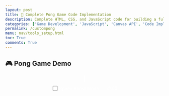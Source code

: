 ```yaml
---
layout: post
title: 🏓 Complete Pong Game Code Implementation
description: Complete HTML, CSS, and JavaScript code for building a fully functional 2-player Pong game
categories: ['Game Development', 'JavaScript', 'Canvas API', 'Code Implementation']
permalink: /custompong
menu: nav/tools_setup.html
toc: True
comments: True
---
```


## 🎮 Pong Game Demo

<div class="game-canvas-container" style="text-align:center;">
  <canvas id="pongCanvas" width="800" height="500"></canvas>
  <br>
  <button id="restartBtn">Restart Game</button>

  <!-- SpeedBoostMode controls -->
  <div id="controls" style="margin-top:12px;">
    <label style="color:#fff; user-select:none;">
      <input type="checkbox" id="boostToggle"> Speed Boost Mode
    </label>
    <span id="boostStatus" style="color:#fff; margin-left:12px;">x1.00</span>
  </div>
</div>

<style>
  .game-canvas-container { margin-top: 20px; }
  #pongCanvas { border: 2px solid #fff; background: #000; }
  #restartBtn {
    display: none; margin-top: 15px; padding: 10px 20px; font-size: 18px;
    border: none; border-radius: 6px; background: #4caf50; color: white; cursor: pointer;
  }
  #restartBtn:hover { background: #45a049; }

  /* SpeedBoostMode controls */
  #controls { display: inline-flex; align-items: center; gap: 12px; }
  #controls input { transform: scale(1.2); cursor: pointer; }
  #controls label { cursor: pointer; }
</style>

<script>
/* =============== DOM refs =============== */
const canvas = document.getElementById('pongCanvas');
const ctx = canvas.getContext('2d');
const restartBtn = document.getElementById('restartBtn');

const boostToggle = document.getElementById('boostToggle');
const boostStatus = document.getElementById('boostStatus');

/* =============== Classes =============== */
class Paddle {
  constructor(x, y, w, h, speed, upKey, downKey) {
    this.x = x; this.y = y;
    this.w = w; this.h = h;
    this.speed = speed;
    this.upKey = upKey; this.downKey = downKey;
    this.color = "#fff";
  }
  move(keys, canvasH) {
    if (keys[this.upKey]) this.y -= this.speed;
    if (keys[this.downKey]) this.y += this.speed;
    if (this.y < 0) this.y = 0;
    if (this.y + this.h > canvasH) this.y = canvasH - this.h;
  }
  draw(ctx) { ctx.fillStyle = this.color; ctx.fillRect(this.x, this.y, this.w, this.h); }
  center(canvasH) { this.y = (canvasH - this.h) / 2; }
}

class Ball {
  constructor(r) {
    this.r = r;
    this.x = 0; this.y = 0;
    this.vx = 0; this.vy = 0;
    this.color = "#fff";
  }
  reset(W, H) {
    this.x = W/2; this.y = H/2;
    this.vx = Math.random() > 0.5 ? 5 : -5;
    this.vy = (Math.random() * 4) - 2;
    this.color = Ball.randomColor();
  }
  move() { this.x += this.vx; this.y += this.vy; }
  wallBounce(H) { if (this.y + this.r > H || this.y - this.r < 0) this.vy = -this.vy; }
  speed() { return Math.hypot(this.vx, this.vy); }
  clamp(max) { const s = this.speed(); if (s > max) { const k = max / s; this.vx *= k; this.vy *= k; } }
  enforceMinX(min) {
    if (Math.abs(this.vx) < min) {
      const dir = this.vx === 0 ? (Math.random() < 0.5 ? -1 : 1) : Math.sign(this.vx);
      this.vx = dir * min;
    }
  }
  draw(ctx) { ctx.fillStyle = this.color; ctx.beginPath(); ctx.arc(this.x, this.y, this.r, 0, Math.PI*2); ctx.fill(); }
  static randomColor() { const L="0123456789ABCDEF"; let c="#"; for (let i=0;i<6;i++) c+=L[Math.floor(Math.random()*16)]; return c; }
}

/* =============== Game (OOP + persistence) =============== */
class Game {
  constructor(canvas, ctx) {
    this.canvas = canvas; this.ctx = ctx;
    this.W = canvas.width; this.H = canvas.height;

    // gameplay constants
    this.pW = 8; this.pH = 80; this.paddleSpeed = 7;
    this.ballR = 10;
    this.winningScore = 10;
    this.gameOver = false;

    // speed boost constants
    this.HITS_PER_BOOST = 3;
    this.BOOST_FACTOR = 1.10;
    this.MAX_SPEED = 18;
    this.MIN_X_SPEED = 2.0; // anti "yo-yo"

    // state
    this.p1 = new Paddle(0, (this.H - this.pH)/2, this.pW, this.pH, this.paddleSpeed, "w", "s");
    this.p2 = new Paddle(this.W - this.pW, (this.H - this.pH)/2, this.pW, this.pH, this.paddleSpeed, "i", "k");
    this.ball = new Ball(this.ballR);
    this.player1Score = 0; this.player2Score = 0;

    // SpeedBoost tracking UI state
    this.hitCount = 0;
    this.speedMultiplier = 1;
    this.boostFlashFrames = 0; this.boostFlashX = 0; this.boostFlashY = 0;

    // Load settings BEFORE first serve (persistence moved into Game)
    this.loadSettings();
    boostToggle.addEventListener('change', () => { this.saveSettings(); this.updateBoostUI(); });

    // first serve
    this.serve();
  }

  /* ---------- Persistence (localStorage) ---------- */
  loadSettings() {
    try {
      const raw = localStorage.getItem('pong.settings');
      if (!raw) return;
      const cfg = JSON.parse(raw);
      if (typeof cfg.boostEnabled !== "undefined") boostToggle.checked = !!cfg.boostEnabled;
      // Example for future: if (cfg.winningScore) this.winningScore = cfg.winningScore;
    } catch(_) { /* ignore bad JSON */ }
    this.updateBoostUI();
  }
  saveSettings() {
    const cfg = {
      boostEnabled: !!boostToggle.checked,
      // winningScore: this.winningScore, // add when you expose a UI to change it
    };
    localStorage.setItem('pong.settings', JSON.stringify(cfg));
  }

  /* ---------- Core flow ---------- */
  serve() {
    this.ball.reset(this.W, this.H);
    this.ball.enforceMinX(this.MIN_X_SPEED);
    if (boostToggle.checked) this.resetBoost();
    this.boostFlashFrames = 0;
  }

  applyBoostIfNeeded() {
    if (boostToggle.checked && this.hitCount > 0 && this.hitCount % this.HITS_PER_BOOST === 0) {
      this.ball.vx *= this.BOOST_FACTOR; this.ball.vy *= this.BOOST_FACTOR;
      this.speedMultiplier *= this.BOOST_FACTOR;
      this.ball.clamp(this.MAX_SPEED);
      this.ball.enforceMinX(this.MIN_X_SPEED);
      this.updateBoostUI();
      // start flash near ball
      this.boostFlashFrames = 30;
      this.boostFlashX = this.ball.x; this.boostFlashY = this.ball.y;
    }
  }

  resetBoost() { this.hitCount = 0; this.speedMultiplier = 1; this.updateBoostUI(); }
  updateBoostUI() { boostStatus.textContent = "x" + this.speedMultiplier.toFixed(2); }

  update(keys) {
    if (this.gameOver) return;

    // input
    this.p1.move(keys, this.H);
    this.p2.move(keys, this.H);

    // physics
    this.ball.move();
    this.ball.wallBounce(this.H);

    // collisions: left paddle (tamer deflection gain)
    if (this.ball.x - this.ball.r < this.p1.x + this.p1.w &&
        this.ball.y > this.p1.y && this.ball.y < this.p1.y + this.p1.h) {
      this.ball.vx = -this.ball.vx;
      const d = this.ball.y - (this.p1.y + this.p1.h/2);
      this.ball.vy = d * 0.2;  // left: 0.2
      this.ball.color = Ball.randomColor();
      this.ball.vx *= 1.02;    // tiny nudge to avoid perfectly vertical loops
      this.hitCount++; this.applyBoostIfNeeded(); this.ball.enforceMinX(this.MIN_X_SPEED);
    }

    // collisions: right paddle
    if (this.ball.x + this.ball.r > this.p2.x &&
        this.ball.y > this.p2.y && this.ball.y < this.p2.y + this.p2.h) {
      this.ball.vx = -this.ball.vx;
      const d = this.ball.y - (this.p2.y + this.p2.h/2);
      this.ball.vy = d * 0.3;  // right: 0.3
      this.ball.color = Ball.randomColor();
      this.ball.vx *= 1.02;
      this.hitCount++; this.applyBoostIfNeeded(); this.ball.enforceMinX(this.MIN_X_SPEED);
    }

    // scoring
    if (this.ball.x - this.ball.r < 0) {
      this.player2Score++;
      if (this.player2Score >= this.winningScore) { this.gameOver = true; restartBtn.style.display = "inline-block"; }
      this.serve();
    } else if (this.ball.x + this.ball.r > this.W) {
      this.player1Score++;
      if (this.player1Score >= this.winningScore) { this.gameOver = true; restartBtn.style.display = "inline-block"; }
      this.serve();
    }
  }

  draw() {
    const ctx = this.ctx;
    // background
    ctx.fillStyle = "#000";
    ctx.fillRect(0, 0, this.W, this.H);

    // paddles & ball
    this.p1.draw(ctx); this.p2.draw(ctx); this.ball.draw(ctx);

    // scores
    ctx.fillStyle = "white"; ctx.font = "30px Arial";
    ctx.fillText(this.player1Score, this.W/4, 50);
    ctx.fillText(this.player2Score, 3*this.W/4, 50);

    // game over text
    if (this.gameOver) {
      ctx.fillStyle = "red";   ctx.fillText("Game Over", this.W/2 - 80, this.H/2 - 20);
      ctx.fillStyle = "yellow";ctx.fillText(this.player1Score >= this.winningScore ? "Player 1 Wins!" : "Player 2 Wins!", this.W/2 - 120, this.H/2 + 20);
    }

    // boost flash
    if (this.boostFlashFrames > 0) {
      const a = this.boostFlashFrames / 30;
      ctx.save(); ctx.globalAlpha = a; ctx.fillStyle = "cyan"; ctx.font = "20px Arial";
      ctx.fillText("+10%", this.boostFlashX - 16, this.boostFlashY - 16 - (30 - this.boostFlashFrames) * 0.5);
      ctx.restore();
      this.boostFlashFrames--;
    }
  }

  restart() {
    this.player1Score = 0; this.player2Score = 0;
    this.p1.center(this.H); this.p2.center(this.H);
    this.gameOver = false; restartBtn.style.display = "none";
    this.serve();
  }
}

/* =============== Input & Boot =============== */
const keys = {};
document.addEventListener("keydown", e => keys[e.key] = true);
document.addEventListener("keyup",   e => keys[e.key] = false);

const game = new Game(canvas, ctx);  // loads settings inside the constructor

restartBtn.addEventListener("click", () => game.restart());

function loop(){ game.update(keys); game.draw(); requestAnimationFrame(loop); }
loop();
</script>




